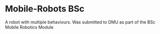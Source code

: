 # Mobile-Robots BSc
 A robot with multiple behaviours. Was submitted to DMU as part of the BSc Mobile Robotics Module
